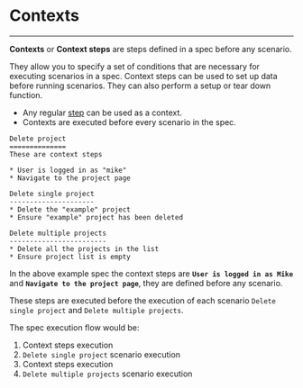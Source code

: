 # Contexts
-----

**Contexts** or **Context steps** are steps defined in a spec before any scenario.

They allow you to specify a set of conditions that are necessary for executing scenarios in a spec. Context steps can be used to set up data before running scenarios. They can also perform a setup or tear down function.

* Any regular [step](steps.md) can be used as a context.
* Contexts are executed before every scenario in the spec.

```
Delete project
==============
These are context steps

* User is logged in as "mike"
* Navigate to the project page

Delete single project
---------------------
* Delete the "example" project
* Ensure "example" project has been deleted

Delete multiple projects
------------------------
* Delete all the projects in the list
* Ensure project list is empty
```

In the above example spec the context steps are **`User is logged in as Mike`** and **`Navigate to the project page`**, they are defined before any scenario.

These steps are executed before the execution of each scenario `Delete single project` and `Delete multiple projects`.

The spec execution flow would be:

1. Context steps execution
2. `Delete single project` scenario execution
3. Context steps execution
3. `Delete multiple projects` scenario execution
